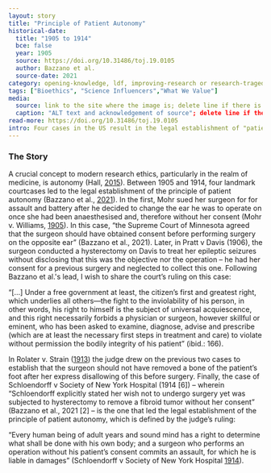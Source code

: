 ```yaml
---
layout: story
title: "Principle of Patient Autonomy"
historical-date:
  title: "1905 to 1914"
  bce: false
  year: 1905
  source: https://doi.org/10.31486/toj.19.0105
  author: Bazzano et al.
  source-date: 2021
category: opening-knowledge, ldf, improving-research or research-tragedies
tags: ["Bioethics", "Science Influencers","What We Value"]
media:
  source: link to the site where the image is; delete line if there is no image
  caption: "ALT text and acknowledgement of source"; delete line if there is no image
read-more: https://doi.org/10.31486/toj.19.0105
intro: Four cases in the US result in the legal establishment of "patient autonomy."
---
```

### The Story
A crucial concept to modern research ethics, particularly in the realm of medicine, is autonomy (Hall, [2015](https://doi.org/10.1111/phc3.12202)). Between 1905 and 1914, four landmark courtcases led to the legal establishment of the principle of patient autonomy (Bazzano et al., [2021](https://doi.org/10.31486/toj.19.0105)). In the first, Mohr sued her surgeon for for assault and battery after he decided to change the ear he was to operate on once she had been anaesthesised and, therefore without her consent (Mohr v. Williams, [1905](https://www.lexisnexis.com/community/casebrief/p/casebrief-mohr-v-williams)). In this case, “the Supreme Court of Minnesota agreed that the surgeon should have obtained consent before performing surgery on the opposite ear” (Bazzano et al., 2021). Later, in Pratt v Davis (1906), the surgeon conducted a hysterectomy on Davis to treat her epileptic seizures without disclosing that this was the objective nor the operation – he had her consent for a previous surgery and neglected to collect this one. Following Bazzano et al.'s lead, I wish to share the court’s ruling on this case:

“[…] Under a free government at least, the citizen’s first and greatest right, which underlies all others—the fight to the inviolability of his person, in other words, his right to himself is the subject of universal acquiescence, and this right necessarily forbids a physician or surgeon, however skillful or eminent, who has been asked to examine, diagnose, advise and prescribe (which are at least the necessary first steps in treatment and care) to violate without permission the bodily integrity of his patient” (ibid.: 166).

In Rolater v. Strain ([1913](http://law.justia.com/cases/oklahoma/supreme-court/1913/14030.html)) the judge drew on the previous two cases to establish that the surgeon should not have removed a bone of the patient’s foot after her express disallowing of this before surgery. Finally, the case of Schloendorff v Society of New York Hospital (1914 [6]) – wherein “Schloendorff explicitly stated her wish not to undergo surgery yet was subjected to hysterectomy to remove a fibroid tumor without her consent” (Bazzano et al., 2021 [2] – is the one that led the legal establishment of the principle of patient autonomy, which is defined by the judge’s ruling:

“Every human being of adult years and sound mind has a right to determine what shall be done with his own body; and a surgeon who performs an operation without his patient’s consent commits an assault, for which he is liable in damages” (Schloendorff v Society of New York Hospital [1914](http://biotech.law.lsu.edu/cases/consent/schoendorff.htm)).
